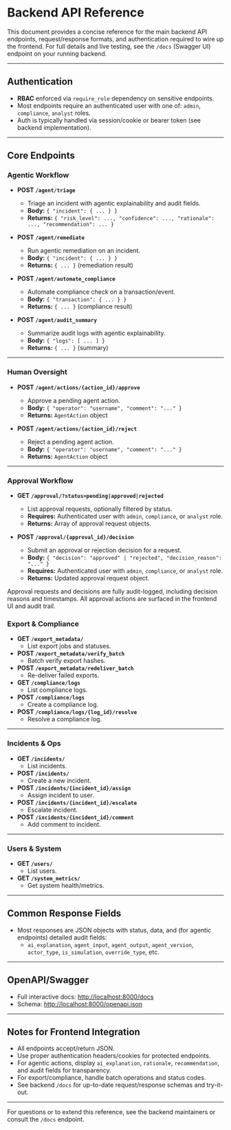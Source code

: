 # Backend API Reference

This document provides a concise reference for the main backend API endpoints, request/response formats, and authentication required to wire up the frontend. For full details and live testing, see the `/docs` (Swagger UI) endpoint on your running backend.

---

## Authentication
- **RBAC** enforced via `require_role` dependency on sensitive endpoints.
- Most endpoints require an authenticated user with one of: `admin`, `compliance`, `analyst` roles.
- Auth is typically handled via session/cookie or bearer token (see backend implementation).

---

## Core Endpoints

### Agentic Workflow
- **POST `/agent/triage`**
  - Triage an incident with agentic explainability and audit fields.
  - **Body:** `{ "incident": { ... } }`
  - **Returns:** `{ "risk_level": ..., "confidence": ..., "rationale": ..., "recommendation": ... }`

- **POST `/agent/remediate`**
  - Run agentic remediation on an incident.
  - **Body:** `{ "incident": { ... } }`
  - **Returns:** `{ ... }` (remediation result)

- **POST `/agent/automate_compliance`**
  - Automate compliance check on a transaction/event.
  - **Body:** `{ "transaction": { ... } }`
  - **Returns:** `{ ... }` (compliance result)

- **POST `/agent/audit_summary`**
  - Summarize audit logs with agentic explainability.
  - **Body:** `{ "logs": [ ... ] }`
  - **Returns:** `{ ... }` (summary)

---

### Human Oversight
- **POST `/agent/actions/{action_id}/approve`**
  - Approve a pending agent action.
  - **Body:** `{ "operator": "username", "comment": "..." }`
  - **Returns:** `AgentAction` object

- **POST `/agent/actions/{action_id}/reject`**
  - Reject a pending agent action.
  - **Body:** `{ "operator": "username", "comment": "..." }`
  - **Returns:** `AgentAction` object

---

### Approval Workflow
- **GET `/approval/?status=pending|approved|rejected`**
  - List approval requests, optionally filtered by status.
  - **Requires:** Authenticated user with `admin`, `compliance`, or
    `analyst` role.
  - **Returns:** Array of approval request objects.

- **POST `/approval/{approval_id}/decision`**
  - Submit an approval or rejection decision for a request.
  - **Body:** `{ "decision": "approved" | "rejected", "decision_reason": "..." }`
  - **Requires:** Authenticated user with `admin`, `compliance`, or
    `analyst` role.
  - **Returns:** Updated approval request object.

Approval requests and decisions are fully audit-logged, including decision
reasons and timestamps. All approval actions are surfaced in the frontend UI
and audit trail.

### Export & Compliance
- **GET `/export_metadata/`**
  - List export jobs and statuses.
- **POST `/export_metadata/verify_batch`**
  - Batch verify export hashes.
- **POST `/export_metadata/redeliver_batch`**
  - Re-deliver failed exports.
- **GET `/compliance/logs`**
  - List compliance logs.
- **POST `/compliance/logs`**
  - Create a compliance log.
- **POST `/compliance/logs/{log_id}/resolve`**
  - Resolve a compliance log.

---

### Incidents & Ops
- **GET `/incidents/`**
  - List incidents.
- **POST `/incidents/`**
  - Create a new incident.
- **POST `/incidents/{incident_id}/assign`**
  - Assign incident to user.
- **POST `/incidents/{incident_id}/escalate`**
  - Escalate incident.
- **POST `/incidents/{incident_id}/comment`**
  - Add comment to incident.

---

### Users & System
- **GET `/users/`**
  - List users.
- **GET `/system_metrics/`**
  - Get system health/metrics.

---

## Common Response Fields
- Most responses are JSON objects with status, data, and (for agentic endpoints) detailed audit fields:
  - `ai_explanation`, `agent_input`, `agent_output`, `agent_version`, `actor_type`, `is_simulation`, `override_type`, etc.

---

## OpenAPI/Swagger
- Full interactive docs: [http://localhost:8000/docs](http://localhost:8000/docs)
- Schema: [http://localhost:8000/openapi.json](http://localhost:8000/openapi.json)

---

## Notes for Frontend Integration
- All endpoints accept/return JSON.
- Use proper authentication headers/cookies for protected endpoints.
- For agentic actions, display `ai_explanation`, `rationale`, `recommendation`, and audit fields for transparency.
- For export/compliance, handle batch operations and status codes.
- See backend `/docs` for up-to-date request/response schemas and try-it-out.

---

For questions or to extend this reference, see the backend maintainers or consult the `/docs` endpoint.
